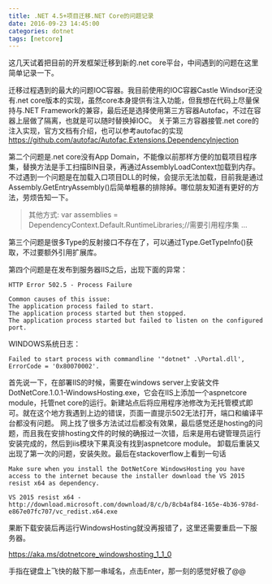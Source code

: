 ```yaml
---
title: .NET 4.5+项目迁移.NET Core的问题记录
date: 2016-09-23 14:45:00
categories: dotnet
tags: [netcore]
---
```


这几天试着把目前的开发框架迁移到新的.net core平台，中间遇到的问题在这里简单记录一下。

迁移过程遇到的最大的问题IOC容器。我目前使用的IOC容器Castle Windsor还没有.net core版本的实现，虽然core本身提供有注入功能，但我想在代码上尽量保持与.NET Framework的兼容，最后还是选择使用第三方容器Autofac，不过在容器上层做了隔离，也就是可以随时替换掉IOC。
关于第三方容器接管.net core的注入实现，官方文档有介绍，也可以参考autofac的实现
https://github.com/autofac/Autofac.Extensions.DependencyInjection

第二个问题是.net core没有App Domain，不能像以前那样方便的加载项目程序集，替换方法是手工扫描BIN目录，再通过AssemblyLoadContext加载到内存。不过遇到一个问题是在加载入口项目DLL的时候，会提示无法加载，目前我是通过Assembly.GetEntryAssembly()后简单粗暴的排除掉。哪位朋友知道有更好的方法，劳烦告知一下。

> 其他方式:
> var assemblies = DependencyContext.Default.RuntimeLibraries;//需要引用程序集
> ...

第三个问题是很多Type的反射接口不存在了，可以通过Type.GetTypeInfo()获取，不过要额外引用扩展库。

第四个问题是在发布到服务器IIS之后，出现下面的异常：

```
HTTP Error 502.5 - Process Failure

Common causes of this issue:
The application process failed to start.
The application process started but then stopped.
The application process started but failed to listen on the configured port.
```

WINDOWS系统日志：

```
Failed to start process with commandline '"dotnet" .\Portal.dll', ErrorCode = '0x80070002'.
```

首先说一下，在部署IIS的时候，需要在windows server上安装文件DotNetCore.1.0.1-WindowsHosting.exe，它会在IIS上添加一个aspnetcore module，托管net core的运行。新建站点后将应用程序池修改为无托管模式即可。就在这个地方我遇到上边的错误，页面一直提示502无法打开，端口和编译平台都没有问题。
网上找了很多方法试过后都没有效果，最后感觉还是hosting的问题，而且我在安排hosting文件的时候的确报过一次错，后来是用右键管理员运行安装完成的，然后到iis模块下果真没有找到aspnetcore module。
卸载后重装又出现了第一次的问题，安装失败。最后在stackoverflow上看到一句话

```
Make sure when you install the DotNetCore WindowsHosting you have access to the internet because the installer download the VS 2015 resist x64 as dependency.

VS 2015 resist x64 - http://download.microsoft.com/download/8/c/b/8cb4af84-165e-4b36-978d-e867e07fc707/vc_redist.x64.exe
```

果断下载安装后再运行WindowsHosting就没再报错了，这里还需要重启一下服务器。

https://aka.ms/dotnetcore_windowshosting_1_1_0

手指在键盘上飞快的敲下那一串域名，点击Enter，那一刻的感觉好极了@@